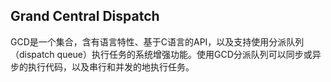 ## Grand Central Dispatch

GCD是一个集合，含有语言特性、基于C语言的API，以及支持使用分派队列（dispatch queue）执行任务的系统增强功能。使用GCD分派队列可以同步或异步的执行代码，以及串行和并发的地执行任务。
